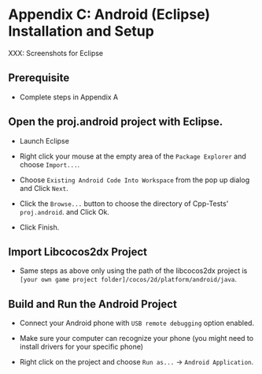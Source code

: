 # Appendix C: Android (Eclipse) Installation and Setup

XXX: Screenshots for Eclipse

## Prerequisite
* Complete steps in Appendix A

## Open the proj.android project with Eclipse.

* Launch Eclipse

* Right click your mouse at the empty area of the `Package Explorer` and choose `Import...`.

* Choose `Existing Android Code Into Workspace` from the pop up dialog and Click `Next`.

* Click the `Browse...` button to choose the directory of Cpp-Tests' `proj.android`. and Click Ok.

* Click Finish.

## Import Libcocos2dx Project
* Same steps as above only using the path of the libcocos2dx project is `[your own game project folder]/cocos/2d/platform/android/java`.

## Build and Run the Android Project
* Connect your Android phone with `USB remote debugging` option enabled.

* Make sure your computer can recognize your phone (you might need to install drivers for your specific phone)

* Right click on the project and choose `Run as...` -> `Android Application`.

